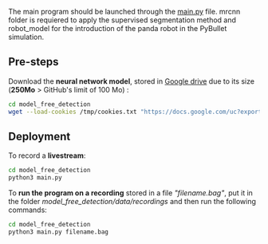 The main program should be launched through the [main.py](https://github.com/LouiseMassager/PandaPush_Depth_Reconstruction/blob/master/model_free_detection/main.py) file.
mrcnn folder is requiered to apply the supervised segmentation method and robot_model for the introduction of the panda robot in the PyBullet simulation.

## Pre-steps
Download the **neural network model**, stored in [Google drive](https://drive.google.com/file/d/1HYM2qZfUeh4nNsfIYNdz92wCEfzZJ6Xp/view?usp=sharing) due to its size (**250Mo** > GitHub's limit of 100 Mo) :
```bash
cd model_free_detection
wget --load-cookies /tmp/cookies.txt "https://docs.google.com/uc?export=download&confirm=$(wget --quiet --save-cookies /tmp/cookies.txt --keep-session-cookies --no-check-certificate 'https://docs.google.com/uc?export=download&id=1HYM2qZfUeh4nNsfIYNdz92wCEfzZJ6Xp' -O- | sed -rn 's/.*confirm=([0-9A-Za-z_]+).*/\1\n/p')&id=1HYM2qZfUeh4nNsfIYNdz92wCEfzZJ6Xp" -O mask_rcnn_cubecyl2.h5 && rm -rf /tmp/cookies.txt
```

## Deployment

To record a **livestream**:
```bash
cd model_free_detection
python3 main.py
```

To **run the program on a recording** stored in a file *"filename.bag"*, put it in the folder *model_free_detection/data/recordings* and then run the following commands:
```bash
cd model_free_detection
python3 main.py filename.bag
```
